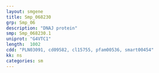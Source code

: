 ```yaml
---
layout: smgene
title: Smp_068230
grp: Smp_06
description: "DNAJ protein"
smp: Smp_068230.1
uniprot: "G4VTC1"
length:  1002
cdd: "PLN03091, cd09582, cl15755, pfam00536, smart00454"
kk: ns
categories: sm
---
```

